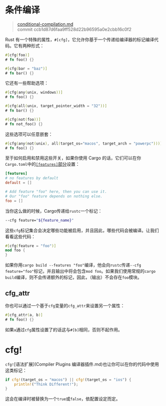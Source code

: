 # 条件编译

> [conditional-compilation.md](https://github.com/rust-lang/book/blob/master/first-edition/src/conditional-compilation.md)
> <br>
> commit ccb1d87d6faa9ff528d22b96595a0e2cbb16c0f2

Rust 有一个特殊的属性，`#[cfg]`，它允许你基于一个传递给编译器的标记编译代码。它有两种形式：

```rust
#[cfg(foo)]
# fn foo() {}

#[cfg(bar = "baz")]
# fn bar() {}
```

它还有一些帮助选项：

```rust
#[cfg(any(unix, windows))]
# fn foo() {}

#[cfg(all(unix, target_pointer_width = "32"))]
# fn bar() {}

#[cfg(not(foo))]
# fn not_foo() {}
```

这些选项可以任意嵌套：

```rust
#[cfg(any(not(unix), all(target_os="macos", target_arch = "powerpc")))]
# fn foo() {}
```

至于如何启用和禁用这些开关，如果你使用 Cargo 的话，它们可以在你`Cargo.toml`中的[`[features]`部分](http://doc.crates.io/manifest.html#the-%5Bfeatures%5D-section)设置：

```toml
[features]
# no features by default
default = []

# Add feature "foo" here, then you can use it. 
# Our "foo" feature depends on nothing else.
foo = []
```

当你这么做的时候，Cargo传递给`rustc`一个标记：

```bash
--cfg feature="${feature_name}"
```

这些`cfg`标记集合会决定哪些功能被启用，并且因此，哪些代码会被编译。让我们看看这些代码：

```rust
#[cfg(feature = "foo")]
mod foo {
}
```

如果你用`cargo build --features "foo"`编译，他会向`rustc`传递`--cfg feature="foo"`标记，并且输出中将会包含`mod foo`。如果我们使用常规的`cargo build`编译，则不会传递额外的标记，因此，（输出）不会存在`foo`模块。

## cfg_attr

你也可以通过一个基于`cfg`变量的`cfg_attr`来设置另一个属性：

```rust
#[cfg_attr(a, b)]
# fn foo() {}
```

如果`a`通过`cfg`属性设置了的话这与`#[b]`相同，否则不起作用。

# cfg!

`cfg!`[语法扩展](Compiler Plugins 编译器插件.md)也让你可以在你的代码中使用这类标记：

```rust
if cfg!(target_os = "macos") || cfg!(target_os = "ios") {
    println!("Think Different!");
}
```

这会在编译时被替换为一个`true`或`false`，依配置设定而定。
